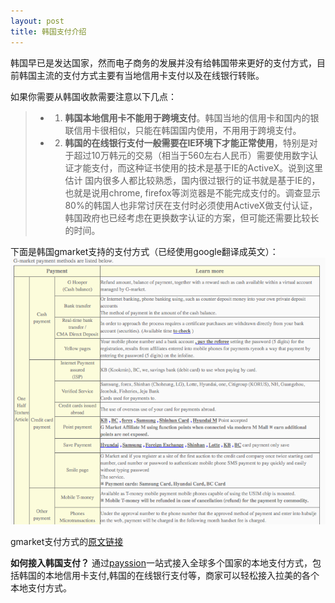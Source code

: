 ```yaml
---
layout: post
title: 韩国支付介绍
---
```


韩国早已是发达国家，然而电子商务的发展并没有给韩国带来更好的支付方式，目前韩国主流的支付方式主要有当地信用卡支付以及在线银行转账。

如果你需要从韩国收款需要注意以下几点：
> -  1. **韩国本地信用卡不能用于跨境支付**。韩国当地的信用卡和国内的银联信用卡很相似，只能在韩国国内使用，不用用于跨境支付。
> -  2. **韩国的在线银行支付一般需要在IE环境下才能正常使用**，特别是对于超过10万韩元的交易（相当于560左右人民币）需要使用数字认证才能支付，而这种证书使用的技术是基于IE的ActiveX。说到这里估计
国内很多人都比较熟悉，国内很过银行的证书就是基于IE的，也就是说用chrome, firefox等浏览器是不能完成支付的。调查显示80%的韩国人也非常讨厌在支付时必须使用ActiveX做支付认证，韩国政府也已经考虑在更换数字认证的方案，但可能还需要比较长的时间。


下面是韩国gmarket支持的支付方式（已经使用google翻译成英文）：
![韩国支付](/images/gmarket_paymentmethods.png)

gmarket支付方式的[原文链接](http://www.gmarket.co.kr/challenge/neo_bbs/faq_list.asp?SearchClass_0=01&SearchClass_1=102&SearchClass_2=10201&SearchClass_3=1020103)


**如何接入韩国支付？**
通过[payssion](http://www.payssion.com "海外本地支付")一站式接入全球多个国家的本地支付方式，包括韩国的本地信用卡支付,韩国的在线银行支付等，商家可以轻松接入拉美的各个本地支付方式。

